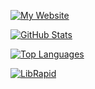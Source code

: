 [![My Website](https://img.shields.io/badge/My%20Website-tobydavis.dev-blue)](https://www.tobydavis.dev)

[![GitHub Stats](https://github-readme-stats.vercel.app/api?username=pencilcaseman&show_icons=true&theme=radical)](https://github.com/Pencilcaseman)

[![Top Languages](https://github-readme-stats.vercel.app/api/top-langs/?username=pencilcaseman&theme=radical&style=compact&hide=JavaScript,HTML,CSS,Roff)](https://github.com/Pencilcaseman)

 [![LibRapid](https://github-readme-stats.vercel.app/api/pin/?username=pencilcaseman&repo=librapid&theme=radical)](https://github.com/LibRapid/librapid)
